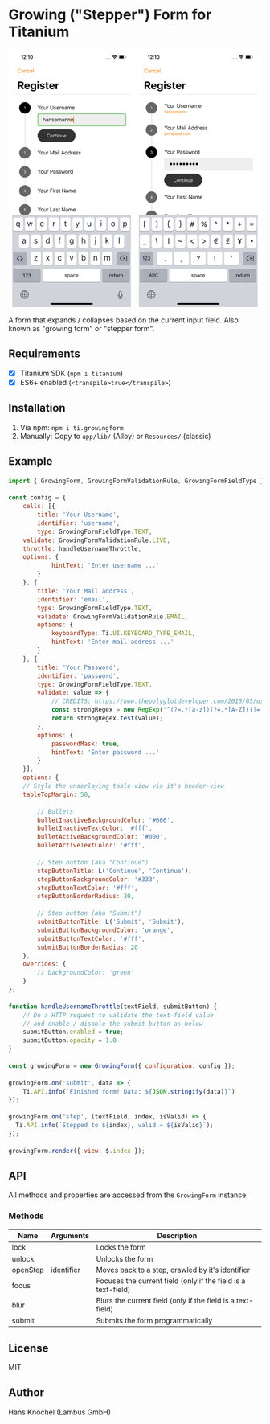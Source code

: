 # Growing ("Stepper") Form for Titanium

<img src="./screenshots/screenshot.png" width="900" alt="Example" />

A form that expands / collapses based on the current input field. Also known as "growing form" or "stepper form".

## Requirements

- [x] Titanium SDK (`npm i titanium`)
- [x] ES6+ enabled (`<transpile>true</transpile>`)

## Installation

1. Via npm: `npm i ti.growingform`
2. Manually: Copy to `app/lib/` (Alloy) or `Resources/` (classic)

## Example

```js
import { GrowingForm, GrowingFormValidationRule, GrowingFormFieldType } from 'ti.growingform';

const config = {
	cells: [{
		title: 'Your Username',
		identifier: 'username',
		type: GrowingFormFieldType.TEXT,
    validate: GrowingFormValidationRule.LIVE,
    throttle: handleUsernameThrottle,
    options: {
			hintText: 'Enter username ...'
		}
	}, {
		title: 'Your Mail address',
		identifier: 'email',
		type: GrowingFormFieldType.TEXT,
		validate: GrowingFormValidationRule.EMAIL,
		options: {
			keyboardType: Ti.UI.KEYBOARD_TYPE_EMAIL,
			hintText: 'Enter mail address ...'
		}
	}, {
		title: 'Your Password',
		identifier: 'password',
		type: GrowingFormFieldType.TEXT,
		validate: value => {
			// CREDITS: https://www.thepolyglotdeveloper.com/2015/05/use-regex-to-test-password-strength-in-javascript/
			const strongRegex = new RegExp("^(?=.*[a-z])(?=.*[A-Z])(?=.*[0-9])(?=.*[!@#\$%\^&\*])(?=.{8,})");
			return strongRegex.test(value);
		},
		options: {
			passwordMask: true,
			hintText: 'Enter password ...'
		}
	}],
	options: {
    // Style the underlaying table-view via it's header-view
    tableTopMargin: 50,

		// Bullets
		bulletInactiveBackgroundColor: '#666',
		bulletInactiveTextColor: '#fff',
		bulletActiveBackgroundColor: '#000',
		bulletActiveTextColor: '#fff',

		// Step button (aka "Continue")
		stepButtonTitle: L('Continue', 'Continue'),
		stepButtonBackgroundColor: '#333',
		stepButtonTextColor: '#fff',
		stepButtonBorderRadius: 20,

		// Step button (aka "Submit")
		submitButtonTitle: L('Submit', 'Submit'),
		submitButtonBackgroundColor: 'orange',
		submitButtonTextColor: '#fff',
		submitButtonBorderRadius: 20
	},
	overrides: {
		// backgroundColor: 'green'
	} 
};

function handleUsernameThrottle(textField, submitButton) {
    // Do a HTTP request to validate the text-field value
    // and enable / disable the submit button as below
    submitButton.enabled = true;
    submitButton.opacity = 1.0
}

const growingForm = new GrowingForm({ configuration: config });

growingForm.on('submit', data => {
	Ti.API.info(`Finished form! Data: ${JSON.stringify(data)}`)
});

growingForm.on('step', (textField, index, isValid) => {
  Ti.API.info(`Stepped to ${index}, valid = ${isValid}`);
});

growingForm.render({ view: $.index });
```

## API

All methods and properties are accessed from the `GrowingForm` instance

### Methods

|   Name   | Arguments  |   Description  |
|----------|------------|----------------|
| lock     |            | Locks the form |
| unlock   |            | Unlocks the form |
| openStep | identifier | Moves back to a step, crawled by it's identifier |
| focus    |            | Focuses the current field (only if the field is a text-field) |
| blur     |            | Blurs the current field (only if the field is a text-field) |
| submit   |            | Submits the form programmatically |

## License

MIT

## Author

Hans Knöchel (Lambus GmbH)
